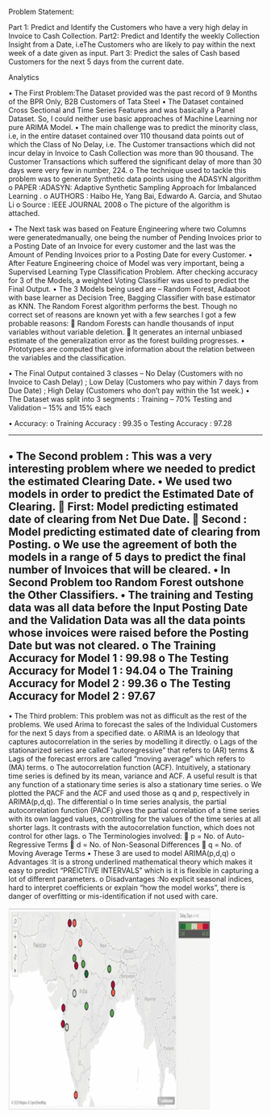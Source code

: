 Problem Statement:


Part 1:  Predict and Identify the Customers who have a very high delay in Invoice to Cash Collection.
Part2: Predict and Identify the weekly Collection Insight from a Date, i.eThe Customers who are likely to pay within the next week of a date given as input.
Part 3: Predict the sales of Cash based Customers for the next 5 days from the current date.

Analytics

•	The First Problem:The Dataset provided was the past record of 9 Months of the BPR Only, B2B Customers of Tata Steel
•	The Dataset contained Cross Sectional and Time Series Features and was basically a Panel Dataset. So, I could neither use basic approaches of Machine Learning nor pure ARIMA Model.
•	The main challenge was to predict the minority class, i.e, in the entire dataset contained over 110 thousand data points out of which the Class of No Delay, i.e. The Customer transactions which did not incur delay in Invoice to Cash Collection was more than 90 thousand. The Customer Transactions which suffered the significant delay of more than 30 days were very few in number, 224. 
o	The technique used to tackle this problem was to generate Synthetic data points using the ADASYN algorithm 
o	PAPER :ADASYN: Adaptive Synthetic Sampling Approach for Imbalanced Learning .
o	AUTHORS :  Haibo He, Yang Bai, Edwardo A. Garcia, and Shutao Li
o	Source : IEEE JOURNAL 2008
o	The picture of the algorithm is attached.


 

•	The Next task was based on Feature Engineering where two Columns were generatedmanually, one being the number of Pending Invoices prior to a Posting Date of an Invoice for every customer and the last was the Amount of Pending Invoices prior to a Posting Date for every Customer.
•	After Feature Engineering choice of Model was very important, being a Supervised Learning Type Classification Problem. After checking accuracy for 3 of the Models, a weighted Voting Classifier was used to predict the Final Output. 
•	The 3 Models being used are – Random Forest, Adaaboot with base learner as Decision Tree, Bagging Classifier with base estimator as KNN. The Random Forest algorithm performs the best. Though no correct set of reasons are known yet with a few searches I got a few probable reasons:
	Random Forests can handle thousands of input variables without variable deletion.
	It generates an internal unbiased estimate of the generalization error as the forest
building progresses.
•	Prototypes are computed that give information about the relation between the
variables and the classification. 

•	The Final Output contained 3 classes – No Delay (Customers with no Invoice to Cash Delay) ; Low Delay (Customers who pay within 7 days from Due Date) ; High Delay (Customers who don’t pay within the 1st week.)
•	The Dataset was split into 3 segments : Training – 70%
     Testing and Validation – 15% and 15% each

•	Accuracy:
o	Training Accuracy : 99.35
o	Testing Accuracy : 97.28

-------------------------------------------------------------------------------------------------------------------------------
•	The Second problem : This was a very interesting problem where we needed to predict the estimated Clearing Date.
•	We used two models in order to predict the Estimated Date of Clearing.
	First: Model predicting estimated date of clearing from Net Due Date.
	Second : Model predicting estimated date of clearing from Posting.
o	We use the agreement of both the models in a range of 5 days to predict the final number of Invoices that will be cleared.
•	In Second Problem too Random Forest outshone the Other Classifiers.
•	The training and Testing data was all data before the Input Posting Date and the Validation Data was all the data points whose invoices were raised before the Posting Date but was not cleared.
o	The Training Accuracy for Model 1 : 99.98
o	The Testing Accuracy for Model 1 : 94.04
o	The Training Accuracy for Model 2 : 99.36
o	The Testing Accuracy for Model 2 : 97.67
-------------------------------------------------------------------------------------------------------------------------------
•	The Third problem: This problem was not as difficult as the rest of the problems. We used Arima to forecast the sales of the Individual Customers for the next 5 days from a specified date.
o	ARIMA is an Ideology that captures autocorrelation in the series by modelling it directly.
o	Lags of the stationarized series are called “autoregressive” that refers to (AR) terms & Lags of the forecast errors are called “moving average” which refers to (MA) terms.
o	The autocorrelation function (ACF). Intuitively, a stationary time series is defined by its mean, variance and ACF. A useful result is that any function of a stationary time series is also a stationary time series.
o	We plotted the PACF and the ACF and used those as q and p, respectively in ARIMA(p,d,q). The differential
o	In time series analysis, the partial autocorrelation function (PACF) gives the partial correlation of a time series with its own lagged values, controlling for the values of the time series at all shorter lags. It contrasts with the autocorrelation function, which does not control for other lags.
o	The Terminologies involved:
	p = No. of Auto-Regressive Terms
	d = No. of Non-Seasonal Differences
	q = No. of Moving Average Terms
•	These 3 are used to model ARIMA(p,d,q)
o	Advantages :It is a strong underlined mathematical theory which makes it easy to predict “PREICTIVE INTERVALS” which is it is flexible in capturing a lot of different parameters.
o	Disadvantages :No explicit seasonal indices, hard to interpret coefficients or explain “how the model works”, there is danger of overfitting or mis-identification if not used with care.

<img src="https://github.com/SOUMYABROTOBANERJEE/CashInvoicePredictor/raw/master/Required_GIF.gif" width="400" height="400" />
